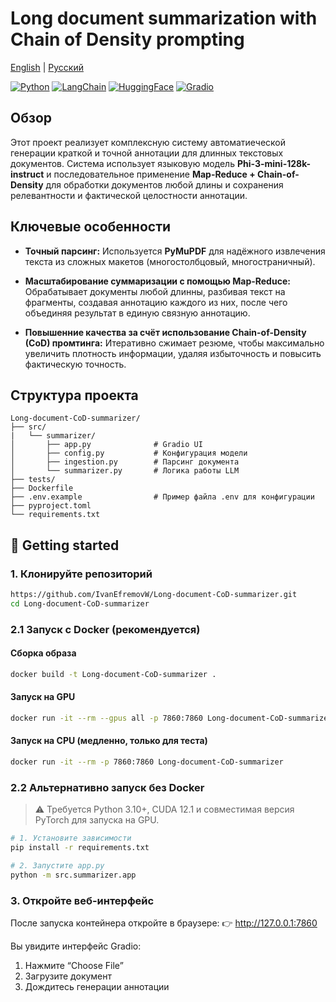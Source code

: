 # Long document summarization with Chain of Density prompting

[English](README.md) | [Русский](README_RU.md)

[![Python](https://img.shields.io/badge/Python-3.11-blue?logo=python)](https://python.org)
[![LangChain](https://img.shields.io/badge/Langcahin-00a67e?logo=langchain)](https://langchain.com)
[![HuggingFace](https://img.shields.io/badge/Hugging%20Face-yellow?logo=huggingface&logoColor=white)](https://huggingface.co/)
[![Gradio](https://img.shields.io/badge/Gradio-white?logo=gradio)](https://www.gradio.app/)

## Обзор

Этот проект реализует комплексную систему автоматиеческой генерации краткой и точной аннотации для длинных текстовых документов.
Система использует языковую модель **Phi-3-mini-128k-instruct** и последовательное применение **Map-Reduce + Chain-of-Density** для обработки документов любой длины и сохранения релевантности и фактической целостности аннотации.

## Ключевые особенности

- **Точный парсинг:**
    Используется **PyMuPDF** для надёжного извлечения текста из сложных макетов (многостолбцовый, многостраничный).

- **Масштабирование суммаризации с помощью Map-Reduce:**
    Обрабатывает документы любой длинны, разбивая текст на фрагменты, создавая аннотацию каждого из них, после чего объединяя результат в единую связную аннотацию.

- **Повышенние качества за счёт использование Chain-of-Density (CoD) промтинга:**
    Итеративно сжимает резюме, чтобы максимально увеличить плотность информации, удаляя избыточность и повысить фактическую точность.

## Структура проекта

```Text
Long-document-CoD-summarizer/
├── src/
|   └── summarizer/
│       ├── app.py              # Gradio UI
│       ├── config.py           # Конфигурация модели
│       ├── ingestion.py        # Парсинг документа
│       └── summarizer.py       # Логика работы LLM
├── tests/                  
├── Dockerfile
├── .env.example                # Пример файла .env для конфигурации
├── pyproject.toml          
└── requirements.txt        
```

## 🚀 Getting started

### 1. Клонируйте репозиторий
```bash
https://github.com/IvanEfremovW/Long-document-CoD-summarizer.git
cd Long-document-CoD-summarizer
```

### 2.1 Запуск с Docker (рекомендуется)

#### Сборка образа
```bash
docker build -t Long-document-CoD-summarizer .
```
#### Запуск на GPU
```bash
docker run -it --rm --gpus all -p 7860:7860 Long-document-CoD-summarizer
```
#### Запуск на CPU (медленно, только для теста)
```bash
docker run -it --rm -p 7860:7860 Long-document-CoD-summarizer
```

### 2.2 Альтернативно запуск без Docker
>⚠️ Требуется Python 3.10+, CUDA 12.1 и совместимая версия PyTorch для запуска на GPU. 
```bash
# 1. Установите зависимости
pip install -r requirements.txt

# 2. Запустите app.py
python -m src.summarizer.app
```

### 3. Откройте веб-интерфейс
После запуска контейнера откройте в браузере:
👉 http://127.0.0.1:7860

Вы увидите интерфейс Gradio:

1. Нажмите “Choose File”
2. Загрузите документ
3. Дождитесь генерации аннотации
